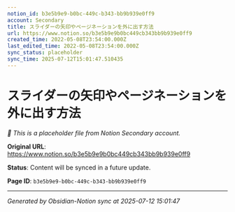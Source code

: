 ```yaml
---
notion_id: b3e5b9e9-b0bc-449c-b343-bb9b939e0ff9
account: Secondary
title: スライダーの矢印やページネーションを外に出す方法
url: https://www.notion.so/b3e5b9e9b0bc449cb343bb9b939e0ff9
created_time: 2022-05-08T23:54:00.000Z
last_edited_time: 2022-05-08T23:54:00.000Z
sync_status: placeholder
sync_time: 2025-07-12T15:01:47.510435
---
```


# スライダーの矢印やページネーションを外に出す方法

*🔄 This is a placeholder file from Notion Secondary account.*

**Original URL**: https://www.notion.so/b3e5b9e9b0bc449cb343bb9b939e0ff9

**Status**: Content will be synced in a future update.

**Page ID**: `b3e5b9e9-b0bc-449c-b343-bb9b939e0ff9`

---

*Generated by Obsidian-Notion sync at 2025-07-12 15:01:47*
